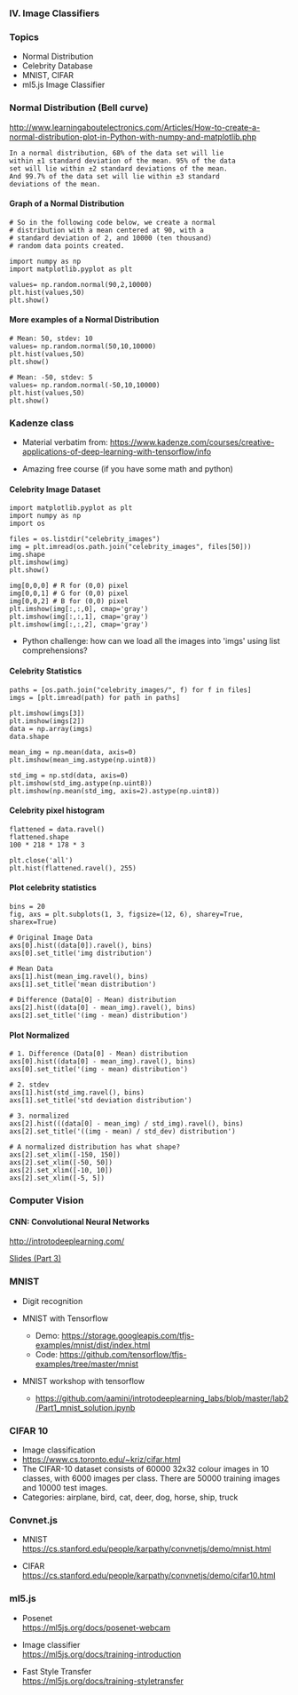 ### IV. Image Classifiers


### Topics

* Normal Distribution
* Celebrity Database
* MNIST, CIFAR
* ml5.js Image Classifier


### Normal Distribution (Bell curve)

http://www.learningaboutelectronics.com/Articles/How-to-create-a-normal-distribution-plot-in-Python-with-numpy-and-matplotlib.php

    In a normal distribution, 68% of the data set will lie 
    within ±1 standard deviation of the mean. 95% of the data
    set will lie within ±2 standard deviations of the mean.
    And 99.7% of the data set will lie within ±3 standard
    deviations of the mean.


#### Graph of a Normal Distribution

    # So in the following code below, we create a normal 
    # distribution with a mean centered at 90, with a
    # standard deviation of 2, and 10000 (ten thousand)
    # random data points created. 

    import numpy as np
    import matplotlib.pyplot as plt

    values= np.random.normal(90,2,10000)
    plt.hist(values,50)
    plt.show()


#### More examples of a Normal Distribution

    # Mean: 50, stdev: 10
    values= np.random.normal(50,10,10000)
    plt.hist(values,50)
    plt.show()

    # Mean: -50, stdev: 5
    values= np.random.normal(-50,10,10000)
    plt.hist(values,50)
    plt.show()


### Kadenze class

- Material verbatim from:
https://www.kadenze.com/courses/creative-applications-of-deep-learning-with-tensorflow/info

- Amazing free course (if you have some math and python)


#### Celebrity Image Dataset

    import matplotlib.pyplot as plt
    import numpy as np
    import os

    files = os.listdir("celebrity_images")
    img = plt.imread(os.path.join("celebrity_images", files[50]))
    img.shape
    plt.imshow(img)
    plt.show()

    img[0,0,0] # R for (0,0) pixel
    img[0,0,1] # G for (0,0) pixel
    img[0,0,2] # B for (0,0) pixel
    plt.imshow(img[:,:,0], cmap='gray')
    plt.imshow(img[:,:,1], cmap='gray')
    plt.imshow(img[:,:,2], cmap='gray')

* Python challenge: how can we load all the images into 'imgs' using list comprehensions?


#### Celebrity Statistics

    paths = [os.path.join("celebrity_images/", f) for f in files]
    imgs = [plt.imread(path) for path in paths]

    plt.imshow(imgs[3])
    plt.imshow(imgs[2])
    data = np.array(imgs)
    data.shape

    mean_img = np.mean(data, axis=0)
    plt.imshow(mean_img.astype(np.uint8))

    std_img = np.std(data, axis=0)
    plt.imshow(std_img.astype(np.uint8))
    plt.imshow(np.mean(std_img, axis=2).astype(np.uint8))


#### Celebrity pixel histogram

    flattened = data.ravel()
    flattened.shape
    100 * 218 * 178 * 3

    plt.close('all')
    plt.hist(flattened.ravel(), 255)


#### Plot celebrity statistics

    bins = 20
    fig, axs = plt.subplots(1, 3, figsize=(12, 6), sharey=True, sharex=True)

    # Original Image Data
    axs[0].hist((data[0]).ravel(), bins)
    axs[0].set_title('img distribution')

    # Mean Data
    axs[1].hist(mean_img.ravel(), bins)
    axs[1].set_title('mean distribution')

    # Difference (Data[0] - Mean) distribution
    axs[2].hist((data[0] - mean_img).ravel(), bins)
    axs[2].set_title('(img - mean) distribution')


#### Plot Normalized

    # 1. Difference (Data[0] - Mean) distribution
    axs[0].hist((data[0] - mean_img).ravel(), bins)
    axs[0].set_title('(img - mean) distribution')

    # 2. stdev
    axs[1].hist(std_img.ravel(), bins)
    axs[1].set_title('std deviation distribution')

    # 3. normalized
    axs[2].hist(((data[0] - mean_img) / std_img).ravel(), bins)
    axs[2].set_title('((img - mean) / std_dev) distribution')

    # A normalized distribution has what shape?
    axs[2].set_xlim([-150, 150])
    axs[2].set_xlim([-50, 50])
    axs[2].set_xlim([-10, 10])
    axs[2].set_xlim([-5, 5])


### Computer Vision

#### CNN: Convolutional Neural Networks
http://introtodeeplearning.com/

[Slides (Part 3)](http://introtodeeplearning.com/materials/2019_6S191_L3.pdf)


### MNIST
* Digit recognition
* MNIST with Tensorflow<br>
    - Demo: https://storage.googleapis.com/tfjs-examples/mnist/dist/index.html
    - Code: https://github.com/tensorflow/tfjs-examples/tree/master/mnist

* MNIST workshop with tensorflow
    - https://github.com/aamini/introtodeeplearning_labs/blob/master/lab2/Part1_mnist_solution.ipynb


### CIFAR 10

* Image classification
* https://www.cs.toronto.edu/~kriz/cifar.html
* The CIFAR-10 dataset consists of 60000 32x32 colour images in 10 classes, with 6000 images per class. There are 50000 training images and 10000 test images.
* Categories: airplane, bird, cat, deer, dog, horse, ship, truck


### Convnet.js

* MNIST
https://cs.stanford.edu/people/karpathy/convnetjs/demo/mnist.html

* CIFAR
https://cs.stanford.edu/people/karpathy/convnetjs/demo/cifar10.html


### ml5.js

* Posenet<br>
https://ml5js.org/docs/posenet-webcam

* Image classifier<br>
https://ml5js.org/docs/training-introduction

* Fast Style Transfer<br>
https://ml5js.org/docs/training-styletransfer

